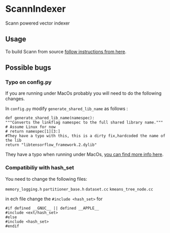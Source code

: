 # ScannIndexer

Scann powered vector indexer

## Usage

To build Scann from source  [follow instructions from here](https://github.com/google-research/google-research/tree/master/scann). 

## Possible bugs

### Typo on config.py

If you are running under MacOs probably you will need to do the following changes.

In `config.py` modify `generate_shared_lib_name` as follows :

```
def generate_shared_lib_name(namespec):
"""Converts the linkflag namespec to the full shared library name."""
# Assume Linux for now
# return namespec[1][3:]
#They have a typo with this, this is a dirty fix,hardcoded the name of the lib
return "libtensorflow_framework.2.dylib"
```
They have a typo when running under MacOs,  [you can find more info here](https://github.com/google-research/google-research/issues/342). 

### Compatibiliy with hash_set

You need to change the following files:

`memory_logging.h`
`partitioner_base.h`
`dataset.cc`
`kmeans_tree_node.cc`

in ech file change the  `#include <hash_set>`
for 

```
#if defined __GNUC__ || defined __APPLE__
#include <ext/hash_set>
#else
#include <hash_set>
#endif
```


